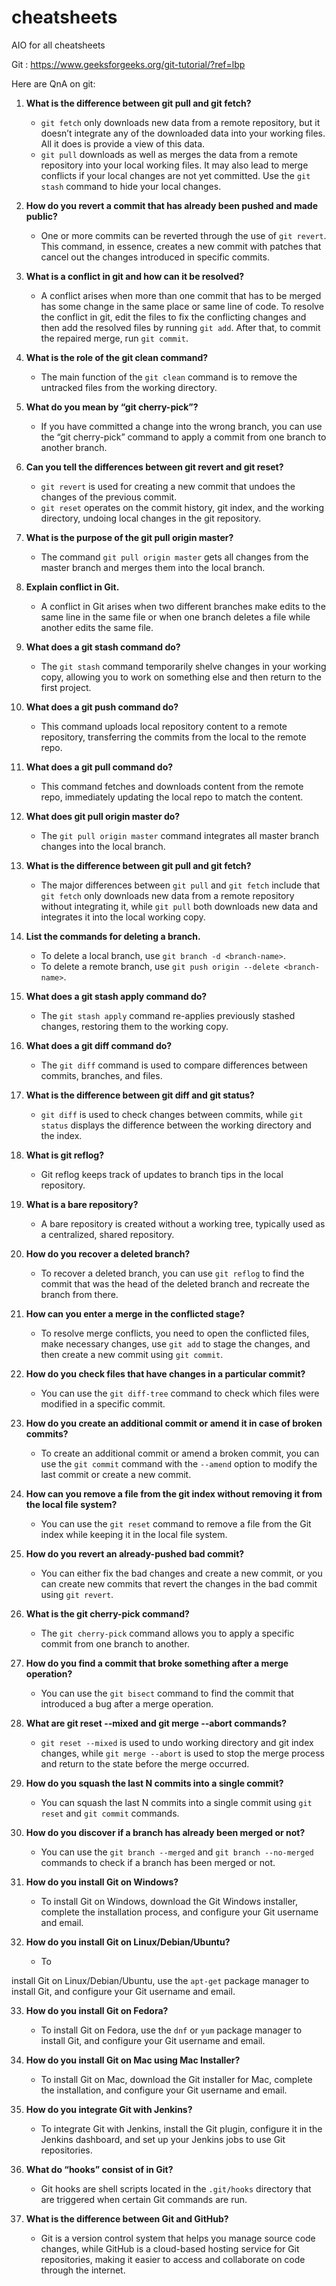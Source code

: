 # cheatsheets
AIO for all cheatsheets

Git : https://www.geeksforgeeks.org/git-tutorial/?ref=lbp


Here are QnA on git:

1. **What is the difference between git pull and git fetch?**
   - `git fetch` only downloads new data from a remote repository, but it doesn’t integrate any of the downloaded data into your working files. All it does is provide a view of this data.
   - `git pull` downloads as well as merges the data from a remote repository into your local working files. It may also lead to merge conflicts if your local changes are not yet committed. Use the `git stash` command to hide your local changes.

2. **How do you revert a commit that has already been pushed and made public?**
   - One or more commits can be reverted through the use of `git revert`. This command, in essence, creates a new commit with patches that cancel out the changes introduced in specific commits.

3. **What is a conflict in git and how can it be resolved?**
   - A conflict arises when more than one commit that has to be merged has some change in the same place or same line of code. To resolve the conflict in git, edit the files to fix the conflicting changes and then add the resolved files by running `git add`. After that, to commit the repaired merge, run `git commit`.

4. **What is the role of the git clean command?**
   - The main function of the `git clean` command is to remove the untracked files from the working directory.

5. **What do you mean by “git cherry-pick”?**
   - If you have committed a change into the wrong branch, you can use the “git cherry-pick” command to apply a commit from one branch to another branch.

6. **Can you tell the differences between git revert and git reset?**
   - `git revert` is used for creating a new commit that undoes the changes of the previous commit.
   - `git reset` operates on the commit history, git index, and the working directory, undoing local changes in the git repository.

7. **What is the purpose of the git pull origin master?**
   - The command `git pull origin master` gets all changes from the master branch and merges them into the local branch.

8. **Explain conflict in Git.**
   - A conflict in Git arises when two different branches make edits to the same line in the same file or when one branch deletes a file while another edits the same file.

9. **What does a git stash command do?**
   - The `git stash` command temporarily shelve changes in your working copy, allowing you to work on something else and then return to the first project.

10. **What does a git push command do?**
    - This command uploads local repository content to a remote repository, transferring the commits from the local to the remote repo.

11. **What does a git pull command do?**
    - This command fetches and downloads content from the remote repo, immediately updating the local repo to match the content.

12. **What does git pull origin master do?**
    - The `git pull origin master` command integrates all master branch changes into the local branch.

13. **What is the difference between git pull and git fetch?**
    - The major differences between `git pull` and `git fetch` include that `git fetch` only downloads new data from a remote repository without integrating it, while `git pull` both downloads new data and integrates it into the local working copy.

14. **List the commands for deleting a branch.**
    - To delete a local branch, use `git branch -d <branch-name>`.
    - To delete a remote branch, use `git push origin --delete <branch-name>`.

15. **What does a git stash apply command do?**
    - The `git stash apply` command re-applies previously stashed changes, restoring them to the working copy.

16. **What does a git diff command do?**
    - The `git diff` command is used to compare differences between commits, branches, and files.

17. **What is the difference between git diff and git status?**
    - `git diff` is used to check changes between commits, while `git status` displays the difference between the working directory and the index.

18. **What is git reflog?**
    - Git reflog keeps track of updates to branch tips in the local repository.

19. **What is a bare repository?**
    - A bare repository is created without a working tree, typically used as a centralized, shared repository.

20. **How do you recover a deleted branch?**
    - To recover a deleted branch, you can use `git reflog` to find the commit that was the head of the deleted branch and recreate the branch from there.

21. **How can you enter a merge in the conflicted stage?**
    - To resolve merge conflicts, you need to open the conflicted files, make necessary changes, use `git add` to stage the changes, and then create a new commit using `git commit`.

22. **How do you check files that have changes in a particular commit?**
    - You can use the `git diff-tree` command to check which files were modified in a specific commit.

23. **How do you create an additional commit or amend it in case of broken commits?**
    - To create an additional commit or amend a broken commit, you can use the `git commit` command with the `--amend` option to modify the last commit or create a new commit.

24. **How can you remove a file from the git index without removing it from the local file system?**
    - You can use the `git reset` command to remove a file from the Git index while keeping it in the local file system.

25. **How do you revert an already-pushed bad commit?**
    - You can either fix the bad changes and create a new commit, or you can create new commits that revert the changes in the bad commit using `git revert`.

26. **What is the git cherry-pick command?**
    - The `git cherry-pick` command allows you to apply a specific commit from one branch to another.

27. **How do you find a commit that broke something after a merge operation?**
    - You can use the `git bisect` command to find the commit that introduced a bug after a merge operation.

28. **What are git reset --mixed and git merge --abort commands?**
    - `git reset --mixed` is used to undo working directory and git index changes, while `git merge --abort` is used to stop the merge process and return to the state before the merge occurred.

29. **How do you squash the last N commits into a single commit?**
    - You can squash the last N commits into a single commit using `git reset` and `git commit` commands.

30. **How do you discover if a branch has already been merged or not?**
    - You can use the `git branch --merged` and `git branch --no-merged` commands to check if a branch has been merged or not.

31. **How do you install Git on Windows?**
    - To install Git on Windows, download the Git Windows installer, complete the installation process, and configure your Git username and email.

32. **How do you install Git on Linux/Debian/Ubuntu?**
    - To

 install Git on Linux/Debian/Ubuntu, use the `apt-get` package manager to install Git, and configure your Git username and email.

33. **How do you install Git on Fedora?**
    - To install Git on Fedora, use the `dnf` or `yum` package manager to install Git, and configure your Git username and email.

34. **How do you install Git on Mac using Mac Installer?**
    - To install Git on Mac, download the Git installer for Mac, complete the installation, and configure your Git username and email.

35. **How do you integrate Git with Jenkins?**
    - To integrate Git with Jenkins, install the Git plugin, configure it in the Jenkins dashboard, and set up your Jenkins jobs to use Git repositories.

36. **What do “hooks” consist of in Git?**
    - Git hooks are shell scripts located in the `.git/hooks` directory that are triggered when certain Git commands are run.

37. **What is the difference between Git and GitHub?**
    - Git is a version control system that helps you manage source code changes, while GitHub is a cloud-based hosting service for Git repositories, making it easier to access and collaborate on code through the internet.
